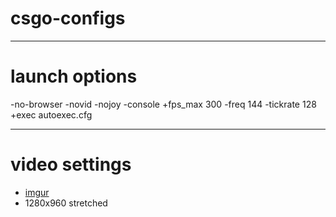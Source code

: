 # csgo-configs

---

# launch options

-no-browser -novid -nojoy -console +fps_max 300 -freq 144 -tickrate 128 +exec autoexec.cfg

---

# video settings

- [imgur](https://i.imgur.com/P9s98nC.jpg)
- 1280x960 stretched
